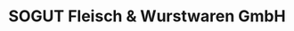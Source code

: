 ---
title: "SOGUT Fleisch & Wurstwaren GmbH"
url: /bad-dueben/sogut-fleisch-und-wurstwaren-gmbh/
shop: Metzgerei
---